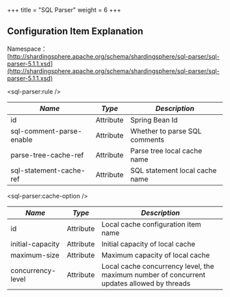 +++
title = "SQL Parser"
weight = 6
+++

## Configuration Item Explanation

Namespace：[http://shardingsphere.apache.org/schema/shardingsphere/sql-parser/sql-parser-5.1.1.xsd](http://shardingsphere.apache.org/schema/shardingsphere/sql-parser/sql-parser-5.1.1.xsd)

\<sql-parser:rule />

| *Name*                   | *Type*    | *Description*           |
|--------------------------|-----------|----------------|
| id                       | Attribute | Spring Bean Id |
| sql-comment-parse-enable | Attribute | Whether to parse SQL comments    |
| parse-tree-cache-ref     | Attribute | Parse tree local cache name      |
| sql-statement-cache-ref  | Attribute | SQL statement local cache name   |

\<sql-parser:cache-option />

| *Name*                        | *Type* | *Description*               |
|-----------------------------| ----- |--------------------|
| id                          | Attribute  | Local cache configuration item name          |
| initial-capacity            | Attribute  | Initial capacity of local cache           |
| maximum-size                | Attribute  | Maximum capacity of local cache             |
| concurrency-level           | Attribute  | Local cache concurrency level, the maximum number of concurrent updates allowed by threads |

